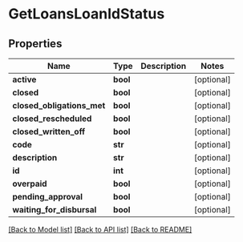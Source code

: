 # GetLoansLoanIdStatus

## Properties
Name | Type | Description | Notes
------------ | ------------- | ------------- | -------------
**active** | **bool** |  | [optional] 
**closed** | **bool** |  | [optional] 
**closed_obligations_met** | **bool** |  | [optional] 
**closed_rescheduled** | **bool** |  | [optional] 
**closed_written_off** | **bool** |  | [optional] 
**code** | **str** |  | [optional] 
**description** | **str** |  | [optional] 
**id** | **int** |  | [optional] 
**overpaid** | **bool** |  | [optional] 
**pending_approval** | **bool** |  | [optional] 
**waiting_for_disbursal** | **bool** |  | [optional] 

[[Back to Model list]](../README.md#documentation-for-models) [[Back to API list]](../README.md#documentation-for-api-endpoints) [[Back to README]](../README.md)

